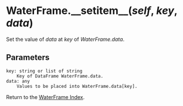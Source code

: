 # WaterFrame.\_\_setitem\_\_(*self*, *key*, *data*)

Set the value of *data* at *key* of *WaterFrame.data*.

## Parameters

    key: string or list of string
        Key of DataFrame WaterFrame.data.
    data: any
        Values to be placed into WaterFrame.data[key].

Return to the [WaterFrame Index](index_waterframe.md).
